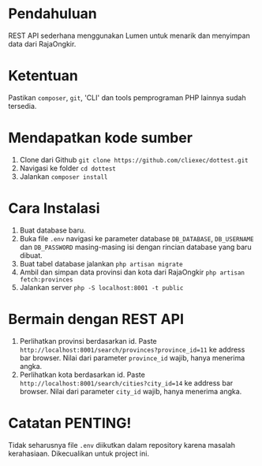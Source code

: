 # Pendahuluan

REST API sederhana menggunakan Lumen untuk menarik dan menyimpan data dari RajaOngkir.

# Ketentuan

Pastikan `composer`, `git`, 'CLI' dan tools pemprograman PHP lainnya sudah tersedia.

# Mendapatkan kode sumber

1. Clone dari Github `git clone https://github.com/cliexec/dottest.git`
2. Navigasi ke folder `cd dottest`
3. Jalankan `composer install`

# Cara Instalasi

1. Buat database baru.
2. Buka file `.env` navigasi ke parameter database `DB_DATABASE`, `DB_USERNAME` dan `DB_PASSWORD` masing-masing isi dengan rincian database yang baru dibuat.
3. Buat tabel database jalankan `php artisan migrate`
4. Ambil dan simpan data provinsi dan kota dari RajaOngkir `php artisan fetch:provinces`
5. Jalankan server `php -S localhost:8001 -t public`

# Bermain dengan REST API

1. Perlihatkan provinsi berdasarkan id. Paste `http://localhost:8001/search/provinces?province_id=11` ke address bar browser. Nilai dari parameter `province_id` wajib, hanya menerima angka.
2. Perlihatkan kota berdasarkan id. Paste `http://localhost:8001/search/cities?city_id=14` ke address bar browser. Nilai dari parameter `city_id` wajib, hanya menerima angka.

# Catatan PENTING!

Tidak seharusnya file `.env` diikutkan dalam repository karena masalah kerahasiaan. Dikecualikan untuk project ini.